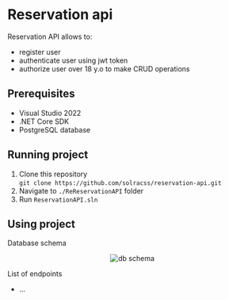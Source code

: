 # Reservation api

Reservation API allows to:
* register user
* authenticate user using jwt token
* authorize user over 18 y.o to make CRUD operations


## Prerequisites
* Visual Studio 2022
* .NET Core SDK
* PostgreSQL database

## Running project
1. Clone this repository<br/>
`git clone https://github.com/solracss/reservation-api.git`
2. Navigate to `./ReReservationAPI` folder
3. Run `ReservationAPI.sln`

## Using project

Database schema
<p align="center">
 <img align ="center "src="https://i.imgur.com/JPsyHgD.png" alt="db schema">
</p>

List of endpoints
* ...
